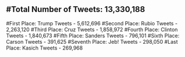 #Total Number of Tweets: 13,330,188 
---
#First Place: Trump Tweets - 5,612,696
#Second Place: Rubio Tweets - 2,263,120
#Third Place: Cruz Tweets - 1,858,972
#Fourth Place: Clinton Tweets - 1,840,673
#Fifth Place: Sanders Tweets - 796,101
#Sixth Place: Carson Tweets - 391,625
#Seventh Place: Jeb! Tweets - 298,050
#Last Place: Kasich Tweets - 269,968
